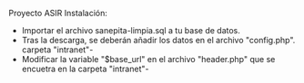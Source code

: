 Proyecto ASIR
Instalación: 
- Importar el archivo sanepita-limpia.sql a tu base de datos.
- Tras la descarga, se deberán añadir los datos en el archivo "config.php". carpeta "intranet"-
- Modificar la variable "$base_url" en el archivo "header.php" que se encuetra en la carpeta "intranet"-
